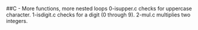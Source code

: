 ##C - More functions, more nested loops
0-isupper.c checks for uppercase character.
1-isdigit.c checks for a digit (0 through 9).
2-mul.c multiplies two integers.

